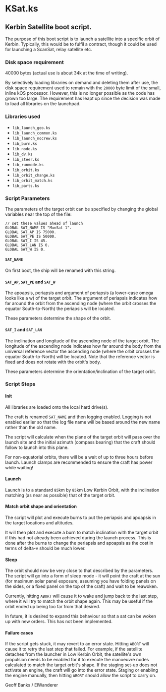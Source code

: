 # KSat.ks

## Kerbin Satellite boot script.

The purpose of this boot script is to launch a satellite into a specific orbit of Kerbin. Typically, this would be to fulfil a contract, though it could be used for launching a ScanSat, relay satellite etc.

### Disk space requirement

40000 bytes (actual use is about 34k at the time of writing).

By selectively loading libraries on demand and deleting them after use, the disk space requirement used to remain with the `20000` byte limit of the small, inline kOS processor. However, this is no longer possible as the code has grown too large. The requirement has leapt up since the decision was made to load all libraries on the launchpad.

### Libraries used

* `lib_launch_geo.ks`
* `lib_launch_common.ks`
* `lib_launch_nocrew.ks`
* `lib_burn.ks`
* `lib_node.ks`
* `lib_dv.ks`
* `lib_steer.ks`
* `lib_runmode.ks`
* `lib_orbit.ks`
* `lib_orbit_change.ks`
* `lib_orbit_match.ks`
* `lib_parts.ks`

### Script Parameters

The parameters of the target orbit can be specified by changing the global variables near the top of the file:

    // set these values ahead of launch
    GLOBAL SAT_NAME IS "MunSat 1".
    GLOBAL SAT_AP IS 75000.
    GLOBAL SAT_PE IS 50000.
    GLOBAL SAT_I IS 45.
    GLOBAL SAT_LAN IS 0.
    GLOBAL SAT_W IS 0.

#### `SAT_NAME`

On first boot, the ship will be renamed with this string.

#### `SAT_AP`, `SAT_PE` and `SAT_W`

The apoapsis, periapsis and argument of periapsis (a lower-case omega looks like a w) of the target orbit. The argument of periapsis indicates how far around the orbit from the ascending node (where the orbit crosses the equator South-to-North) the periapsis will be located.

These parameters determine the shape of the orbit.

#### `SAT_I` and `SAT_LAN`

The inclination and longitude of the ascending node of the target orbit. The longitude of the ascending node indicates how far around the body from the universal reference vector the ascending node (where the orbit crosses the equator South-to-North) will be located. Note that the reference vector is fixed and does not rotate with the orbit's body. 

These parameters determine the orientation/inclination of the target orbit.

### Script Steps

#### Init

All libraries are loaded onto the local hard drive(s).

The craft is renamed `SAT_NAME` and then logging enabled. Logging is not enabled earlier so that the log file name will be based around the new name rather than the old name.

The script will calculate when the plane of the target orbit will pass over the launch site and the initial azimuth (compass bearing) that the craft should follow to launch into this plane.

For non-equatorial orbits, there will be a wait of up to three hours before launch. Launch clamps are recommended to ensure the craft has power while waiting!

#### Launch

Launch is to a standard `85`km by `85`km Low Kerbin Orbit, with the inclination matching (as near as possible) that of the target orbit.

#### Match orbit shape and orientation

The script will plot and execute burns to put the periapsis and apoapsis in the target locations and altitudes.

It will then plot and execute a burn to match inclination with the target orbit if this had not already been achieved during the launch process. This is done after the burns to change the periapsis and apoapsis as the cost in terms of delta-v should be much lower.

#### Sleep

The orbit should now be very close to that described by the parameters. The script will go into a form of sleep mode - it will point the craft at the sun (for maximum solar panel exposure, assuming you have folding panels on the sides, or a fixed panel on the top of the craft) and wait to be reawoken.

Currently, hitting `ABORT` will cause it to wake and jump back to the last step, where it will try to match the orbit shape again. This may be useful if the orbit ended up being too far from that desired.

In future, it is desired to expand this behaviour so that a sat can be woken up with new orders. This has not been implemented.

#### Failure cases

If the script gets stuck, it may revert to an error state. Hitting `ABORT` will cause it to retry the last step that failed. For example, if the satellite detaches from the launcher in Low Kerbin Orbit, the satellite's own propulsion needs to be enabled for it to execute the manoeuvre nodes calculated to match the target orbit's shape. If the staging set-up does not activate an engine, the craft will go into the error state. Staging or enabling the engine manually, then hitting `ABORT` should allow the script to carry on.

Geoff Banks / ElWanderer
